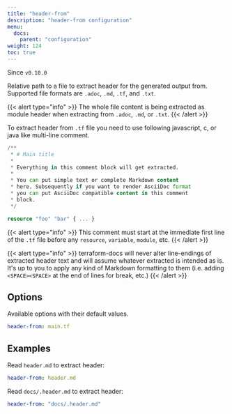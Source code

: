 ```yaml
---
title: "header-from"
description: "header-from configuration"
menu:
  docs:
    parent: "configuration"
weight: 124
toc: true
---
```


Since `v0.10.0`

Relative path to a file to extract header for the generated output from. Supported
file formats are `.adoc`, `.md`, `.tf`, and `.txt`.

{{< alert type="info" >}}
The whole file content is being extracted as module header when extracting from
`.adoc`, `.md`, or `.txt`.
{{< /alert >}}

To extract header from `.tf` file you need to use following javascript, c, or java
like multi-line comment.

```tf
/**
 * # Main title
 *
 * Everything in this comment block will get extracted.
 *
 * You can put simple text or complete Markdown content
 * here. Subsequently if you want to render AsciiDoc format
 * you can put AsciiDoc compatible content in this comment
 * block.
 */

resource "foo" "bar" { ... }
```

{{< alert type="info" >}}
This comment must start at the immediate first line of the `.tf` file
before any `resource`, `variable`, `module`, etc.
{{< /alert >}}

{{< alert type="info" >}}
terraform-docs will never alter line-endings of extracted header text and will assume
whatever extracted is intended as is. It's up to you to apply any kind of Markdown
formatting to them (i.e. adding `<SPACE><SPACE>` at the end of lines for break, etc.)
{{< /alert >}}

## Options

Available options with their default values.

```yaml
header-from: main.tf
```

## Examples

Read `header.md` to extract header:

```yaml
header-from: header.md
```

Read `docs/.header.md` to extract header:

```yaml
header-from: "docs/.header.md"
```
